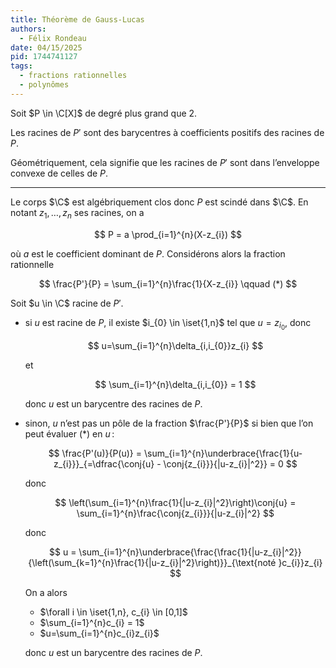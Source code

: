 ```yaml
---
title: Théorème de Gauss-Lucas
authors:
  - Félix Rondeau
date: 04/15/2025
pid: 1744741127
tags:
  - fractions rationnelles
  - polynômes
---
```


Soit $P \in \C[X]$ de degré plus grand que 2.

Les racines de $P'$ sont des barycentres à coefficients positifs des racines de $P$.

Géométriquement, cela signifie que les racines de $P'$ sont dans l’enveloppe convexe de celles de $P$.

---

Le corps $\C$ est algébriquement clos donc $P$ est scindé dans $\C$. En notant $z_{1}, \ldots, z_{n}$ ses racines, on a

$$
    P = a \prod_{i=1}^{n}(X-z_{i})
$$

où $a$ est le coefficient dominant de $P$. Considérons alors la fraction rationnelle

$$
    \frac{P'}{P} = \sum_{i=1}^{n}\frac{1}{X-z_{i}} \qquad (*)
$$

Soit $u \in \C$ racine de $P'$.

- si $u$ est racine de $P$, il existe $i_{0} \in \iset{1,n}$ tel que $u=z_{i_{0}}$, donc

  $$
      u=\sum_{i=1}^{n}\delta_{i,i_{0}}z_{i}
  $$

  et

  $$
      \sum_{i=1}^{n}\delta_{i,i_{0}} = 1
  $$

  donc $u$ est un barycentre des racines de $P$.

- sinon, $u$ n’est pas un pôle de la fraction $\frac{P'}{P}$ si bien que l’on peut évaluer $(*)$ en $u$ :

  $$
      \frac{P'(u)}{P(u)} = \sum_{i=1}^{n}\underbrace{\frac{1}{u-z_{i}}}_{=\dfrac{\conj{u} - \conj{z_{i}}}{|u-z_{i}|^2}} = 0
  $$

  donc

  $$
      \left(\sum_{i=1}^{n}\frac{1}{|u-z_{i}|^2}\right)\conj{u} = \sum_{i=1}^{n}\frac{\conj{z_{i}}}{|u-z_{i}|^2}
  $$

  donc

  $$
      u = \sum_{i=1}^{n}\underbrace{\frac{\frac{1}{|u-z_{i}|^2}}{\left(\sum_{k=1}^{n}\frac{1}{|u-z_{i}|^2}\right)}}_{\text{noté }c_{i}}z_{i}
  $$

  On a alors

  - $\forall i \in \iset{1,n}, c_{i} \in [0,1]$
  - $\sum_{i=1}^{n}c_{i} = 1$
  - $u=\sum_{i=1}^{n}c_{i}z_{i}$

  donc $u$ est un barycentre des racines de $P$.
